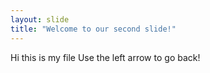 ```yaml
---
layout: slide
title: "Welcome to our second slide!"
---
```

Hi this is my file
Use the left arrow to go back!
